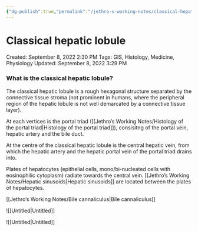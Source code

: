 ```yaml
---
{"dg-publish":true,"permalink":"/jethro-s-working-notes/classical-hepatic-lobule/","dgPassFrontmatter":true}
---
```



# Classical hepatic lobule

Created: September 8, 2022 2:30 PM
Tags: GIS, Histology, Medicine, Physiology
Updated: September 8, 2022 3:29 PM

### What is the classical hepatic lobule?

The classical hepatic lobule is a rough hexagonal structure separated by the connective tissue stroma (not prominent in humans, where the peripheral region of the hepatic lobule is not well demarcated by a connective tissue layer). 

At each vertices is the portal triad ([[Jethro’s Working Notes/Histology of the portal triad\|Histology of the portal triad]]), consisitng of the portal vein, hepatic artery and the bile duct.

At the centre of the classical hepatic lobule is the central hepatic vein, from which the hepatic artery and the hepatic portal vein of the portal triad drains into.

Plates of hepatocytes (epithelial cells, mono/bi-nucleated cells with eosinophilic cytoplasm) radiate towards the central vein. [[Jethro’s Working Notes/Hepatic sinusoids\|Hepatic sinusoids]] are located between the plates of hepatocytes.

[[Jethro’s Working Notes/Bile cannaliculus\|Bile cannaliculus]] 

![[Untitled\|Untitled]]

![[Untitled\|Untitled]]